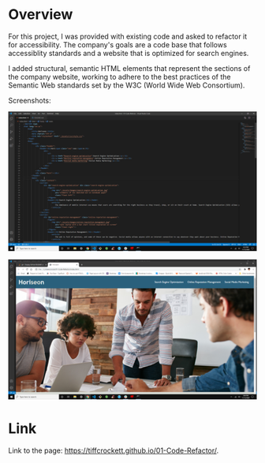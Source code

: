 # Overview

For this project, I was provided with existing code and asked to refactor it for accessibility. The company's goals are a code base that follows accessiblity standards and a website that is optimized for search engines. 

I added structural, semantic HTML elements that represent the sections of the company website, working to adhere to the best practices of the Semantic Web standards set by the W3C (World Wide Web Consortium).  

Screenshots:

![image](https://github.com/tiffcrockett/01-Code-Refactor/blob/6d123558d3ec5e7b0dc8c8e09fd20790c3ea7df0/assets/images/horiseonSShtml.png)

![image](https://github.com/tiffcrockett/01-Code-Refactor/blob/82d9cbe5dcbeeab202cf190e84a68e3f3080a138/assets/images/horiseonScrnshot.png)


# Link

Link to the page: https://tiffcrockett.github.io/01-Code-Refactor/.
